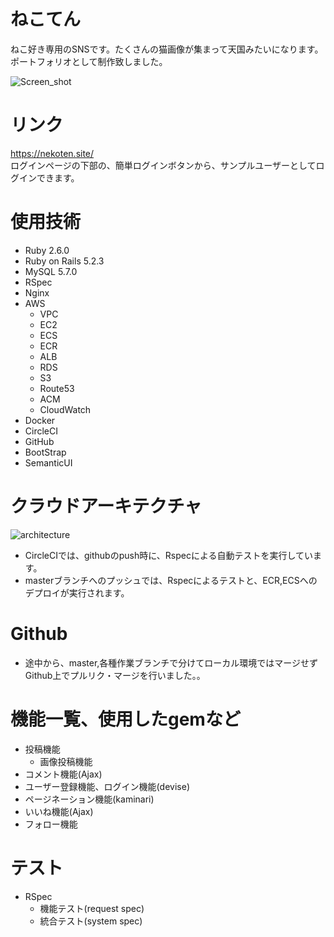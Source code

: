 # ねこてん
ねこ好き専用のSNSです。たくさんの猫画像が集まって天国みたいになります。
ポートフォリオとして制作致しました。

![Screen_shot]()

# リンク
https://nekoten.site/ <br>
ログインページの下部の、簡単ログインボタンから、サンプルユーザーとしてログインできます。


# 使用技術
- Ruby 2.6.0
- Ruby on Rails 5.2.3
- MySQL 5.7.0
- RSpec
- Nginx
- AWS
  - VPC
  - EC2
  - ECS
  - ECR
  - ALB
  - RDS
  - S3
  - Route53
  - ACM
  - CloudWatch
- Docker
- CircleCI
- GitHub
- BootStrap
- SemanticUI

# クラウドアーキテクチャ
![architecture]()

- CircleCIでは、githubのpush時に、Rspecによる自動テストを実行しています。
- masterブランチへのプッシュでは、Rspecによるテストと、ECR,ECSへのデプロイが実行されます。

# Github
- 途中から、master,各種作業ブランチで分けてローカル環境ではマージせずGithub上でプルリク・マージを行いました。。

# 機能一覧、使用したgemなど
- 投稿機能
  - 画像投稿機能
- コメント機能(Ajax)
- ユーザー登録機能、ログイン機能(devise)
- ページネーション機能(kaminari)
- いいね機能(Ajax)
- フォロー機能

# テスト
- RSpec
  - 機能テスト(request spec)
  - 統合テスト(system spec)
